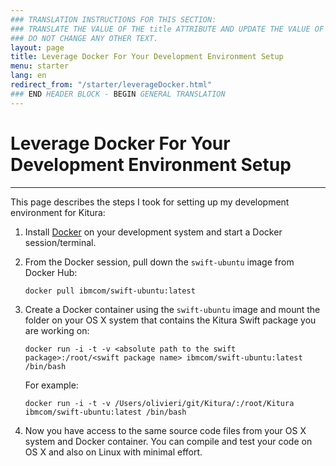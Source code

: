 ```yaml
---
### TRANSLATION INSTRUCTIONS FOR THIS SECTION:
### TRANSLATE THE VALUE OF THE title ATTRIBUTE AND UPDATE THE VALUE OF THE lang ATTRIBUTE.
### DO NOT CHANGE ANY OTHER TEXT.
layout: page
title: Leverage Docker For Your Development Environment Setup
menu: starter
lang: en
redirect_from: "/starter/leverageDocker.html"
### END HEADER BLOCK - BEGIN GENERAL TRANSLATION
---
```


<div class="titleBlock">
	<h1>Leverage Docker For Your Development Environment Setup</h1>
</div>

<hr>
This page describes the steps I took for setting up my development environment for Kitura:

1. Install [Docker](https://docs.docker.com/engine/installation/) on your development system and start a Docker session/terminal.

2. From the Docker session, pull down the `swift-ubuntu` image from Docker Hub:
   
   `docker pull ibmcom/swift-ubuntu:latest`

3. Create a Docker container using the `swift-ubuntu` image and mount the folder on your OS X system that contains the Kitura Swift package you are working on:

   `docker run -i -t -v <absolute path to the swift package>:/root/<swift package name> ibmcom/swift-ubuntu:latest /bin/bash`

   For example:

   `docker run -i -t -v /Users/olivieri/git/Kitura/:/root/Kitura ibmcom/swift-ubuntu:latest /bin/bash`

4. Now you have access to the same source code files from your OS X system and Docker container. You can compile and test your code on OS X and also on Linux with minimal effort.
